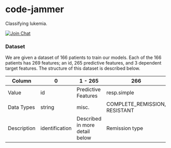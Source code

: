 # code-jammer
Classifying lukemia.

<a href="https://gitter.im/itscharlieb/code-jammer" target="_blank">
  <img alt="Join Chat" src="https://badges.gitter.im/Join%20Chat.svg">
</a>

### Dataset

We are given a dataset of 166 patients to train our models. Each of the 166 patients has 269 features; an id, 265 predictive features, and 3 dependent target features. The structure of this dataset is described below.

|Column| 0 | 1 - 265| 266 | 267 | 268 |
|------|---|--------|-----|-----|-----|
|Value| id | Predictive Features | resp.simple | Remission_Duration | Overall_Survival |
|Data Types| string | misc. | COMPLETE_REMISSION, RESISTANT | N/A, float | float |
|Description| identification | Described in more detail below | Remission type | Length of remssion in days | Days lived since diagnosis |
